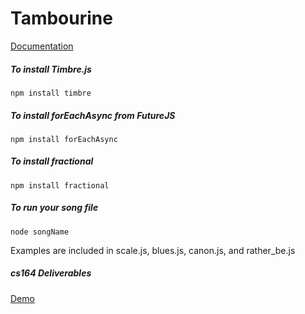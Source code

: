 Tambourine
=====
[Documentation](DOCUMENTATION.md)

##### To install Timbre.js
```npm install timbre```
##### To install forEachAsync from FutureJS
```npm install forEachAsync```
##### To install fractional
```npm install fractional```

##### To run your song file
```node songName```

Examples are included in scale.js, blues.js, canon.js, and rather_be.js

##### cs164 Deliverables
[Demo](http://youtu.be/J-rHJn3F-3U)
